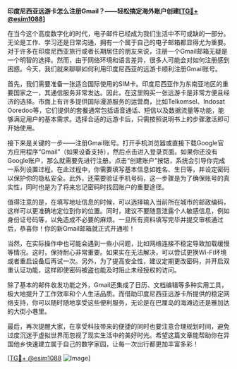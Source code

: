 **印度尼西亚远游卡怎么注册Gmail？——轻松搞定海外账户创建[[TG💪+ @esim1088](https://t.me/s/esim1088)]**

在当今这个高度数字化的时代，电子邮件已经成为我们生活中不可或缺的一部分。无论是工作、学习还是日常沟通，拥有一个属于自己的电子邮箱都显得尤为重要。对于许多在印度尼西亚旅行或者长期居住的朋友来说，注册一个Gmail邮箱无疑是一个明智的选择。然而，由于网络环境和语言差异，很多人可能会对如何注册感到困惑。今天，我们就来聊聊如何利用印度尼西亚的远游卡顺利注册Gmail账号。

首先，我们需要准备一张适合国际使用的SIM卡。印度尼西亚作为东南亚地区的重要国家之一，其通信服务非常发达。因此，在这里购买一张远游卡是非常方便且经济的选择。市面上有许多提供国际漫游服务的运营商，比如Telkomsel、Indosat Ooredoo等，它们提供的套餐通常包括语音通话、短信以及数据流量等功能，能够满足用户的基本需求。选择合适的远游卡后，只需按照说明书上的步骤激活即可开始使用。

接下来是关键的一步——注册Gmail账号。打开手机浏览器或直接下载Google官方应用程序“Gmail”（如果设备支持），然后点击进入登录页面。如果你还没有Google账户，那么就需要先进行注册。点击“创建账户”按钮，系统会引导你完成一系列设置过程。在此过程中，你需要填写基本信息如姓名、生日等，并设定密码以保护你的隐私安全。此外，还需要验证手机号码，这一步骤是为了确保账号的真实性，同时也是为了将来忘记密码时找回账户的重要途径。

值得注意的是，在填写地址信息的时候，可以选择输入当前所在城市的邮政编码，这样可以更准确地定位到你的位置。同时，建议不要随意泄露个人敏感信息，例如身份证号码等，以免造成不必要的麻烦。一旦所有资料填写完毕并提交审核通过后，恭喜你！你的新Gmail邮箱就正式开通啦！

当然，在实际操作中也可能会遇到一些小问题，比如网络连接不稳定导致加载缓慢等情况。这时，保持耐心非常重要。如果实在无法解决，可以尝试更换Wi-Fi环境或者重启设备后再试一次。另外，为了提高安全性，建议定期更改密码，并开启双重认证功能，这样即使密码被盗也能及时阻止未经授权的访问。

除了基本的邮件收发功能之外，Gmail还集成了日历、文档编辑等多种实用工具，极大地提升了工作效率和个人生活品质。而借助印度尼西亚远游卡所提供的稳定网络支持，你可以随时随地享受这些便利服务，无论是在巴厘岛的海滩边还是雅加达的大街小巷里。

最后，再次提醒大家，在享受科技带来的便捷的同时也要注意合理规划时间，避免过度沉迷于虚拟世界而忽视了现实生活中的美好时光。希望这篇文章能帮助你在异国他乡快速建立属于自己的数字家园，让每一次出行都更加丰富多彩！

[[TG💪+ @esim1088](https://t.me/s/esim1088) ![Image](https://i.postimg.cc/4NQfJmqS/Snipaste-2025-05-13-00-14-12.png)]